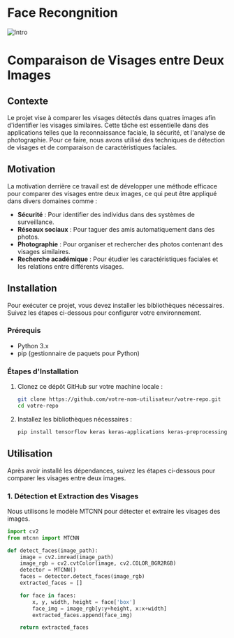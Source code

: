 # Face Recongnition
![Intro](https://github.com/user-attachments/assets/030722b6-f96d-4dd3-b463-6aaea1b9e368)

# Comparaison de Visages entre Deux Images

## Contexte
Le projet vise à comparer les visages détectés dans quatres images afin d'identifier les visages similaires.
Cette tâche est essentielle dans des applications telles que la reconnaissance faciale, la sécurité, et l'analyse de photographie.
Pour ce faire, nous avons utilisé des techniques de détection de visages et de comparaison de caractéristiques faciales.

## Motivation
La motivation derrière ce travail est de développer une méthode efficace pour comparer des visages entre deux images, ce qui peut être appliqué dans divers domaines comme :
- **Sécurité** : Pour identifier des individus dans des systèmes de surveillance.
- **Réseaux sociaux** : Pour taguer des amis automatiquement dans des photos.
- **Photographie** : Pour organiser et rechercher des photos contenant des visages similaires.
- **Recherche académique** : Pour étudier les caractéristiques faciales et les relations entre différents visages.

## Installation
Pour exécuter ce projet, vous devez installer les bibliothèques nécessaires. Suivez les étapes ci-dessous pour configurer votre environnement.

### Prérequis
- Python 3.x
- pip (gestionnaire de paquets pour Python)

### Étapes d'Installation
1. Clonez ce dépôt GitHub sur votre machine locale :
    ```sh
    git clone https://github.com/votre-nom-utilisateur/votre-repo.git
    cd votre-repo
    ```

2. Installez les bibliothèques nécessaires :
    ```sh
    pip install tensorflow keras keras-applications keras-preprocessing mtcnn scikit-learn opencv-python matplotlib
    ```

## Utilisation
Après avoir installé les dépendances, suivez les étapes ci-dessous pour comparer les visages entre deux images.

### 1. Détection et Extraction des Visages
Nous utilisons le modèle MTCNN pour détecter et extraire les visages des images.

```python
import cv2
from mtcnn import MTCNN

def detect_faces(image_path):
    image = cv2.imread(image_path)
    image_rgb = cv2.cvtColor(image, cv2.COLOR_BGR2RGB)
    detector = MTCNN()
    faces = detector.detect_faces(image_rgb)
    extracted_faces = []

    for face in faces:
        x, y, width, height = face['box']
        face_img = image_rgb[y:y+height, x:x+width]
        extracted_faces.append(face_img)

    return extracted_faces
